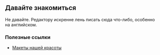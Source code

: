 ## Давайте знакомиться
Не давайте. Редактору искренне лень писать сюда что-либо, особенно на английском.

### Полезные ссылки
- [Макеты нашей красоты](https://www.figma.com/file/hV8RGiQpdF6Z9gAmrU74wG/%D0%9A%D0%B2%D0%B5%D1%81%D1%82%D1%81%D0%BF%D0%B5%D0%B9%D1%81-v2?type=design&node-id=179545-69667&mode=design&t=pdGKnzXfbuq8CObd-0)

<!--

**Here are some ideas to get you started:**

🙋‍♀️ A short introduction - what is your organization all about?
🌈 Contribution guidelines - how can the community get involved?
👩‍💻 Useful resources - where can the community find your docs? Is there anything else the community should know?
🍿 Fun facts - what does your team eat for breakfast?
🧙 Remember, you can do mighty things with the power of [Markdown](https://docs.github.com/github/writing-on-github/getting-started-with-writing-and-formatting-on-github/basic-writing-and-formatting-syntax)
-->
